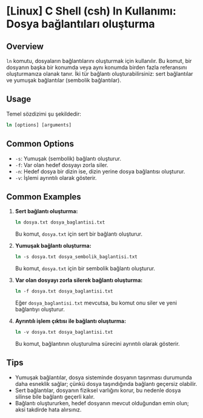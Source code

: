 # [Linux] C Shell (csh) ln Kullanımı: Dosya bağlantıları oluşturma

## Overview
`ln` komutu, dosyaların bağlantılarını oluşturmak için kullanılır. Bu komut, bir dosyanın başka bir konumda veya aynı konumda birden fazla referansını oluşturmanıza olanak tanır. İki tür bağlantı oluşturabilirsiniz: sert bağlantılar ve yumuşak bağlantılar (sembolik bağlantılar).

## Usage
Temel sözdizimi şu şekildedir:
```csh
ln [options] [arguments]
```

## Common Options
- `-s`: Yumuşak (sembolik) bağlantı oluşturur.
- `-f`: Var olan hedef dosyayı zorla siler.
- `-n`: Hedef dosya bir dizin ise, dizin yerine dosya bağlantısı oluşturur.
- `-v`: İşlemi ayrıntılı olarak gösterir.

## Common Examples
1. **Sert bağlantı oluşturma:**
   ```csh
   ln dosya.txt dosya_baglantisi.txt
   ```
   Bu komut, `dosya.txt` için sert bir bağlantı oluşturur.

2. **Yumuşak bağlantı oluşturma:**
   ```csh
   ln -s dosya.txt dosya_sembolik_baglantisi.txt
   ```
   Bu komut, `dosya.txt` için bir sembolik bağlantı oluşturur.

3. **Var olan dosyayı zorla silerek bağlantı oluşturma:**
   ```csh
   ln -f dosya.txt dosya_baglantisi.txt
   ```
   Eğer `dosya_baglantisi.txt` mevcutsa, bu komut onu siler ve yeni bağlantıyı oluşturur.

4. **Ayrıntılı işlem çıktısı ile bağlantı oluşturma:**
   ```csh
   ln -v dosya.txt dosya_baglantisi.txt
   ```
   Bu komut, bağlantının oluşturulma sürecini ayrıntılı olarak gösterir.

## Tips
- Yumuşak bağlantılar, dosya sisteminde dosyanın taşınması durumunda daha esneklik sağlar; çünkü dosya taşındığında bağlantı geçersiz olabilir.
- Sert bağlantılar, dosyanın fiziksel varlığını korur, bu nedenle dosya silinse bile bağlantı geçerli kalır.
- Bağlantı oluştururken, hedef dosyanın mevcut olduğundan emin olun; aksi takdirde hata alırsınız.